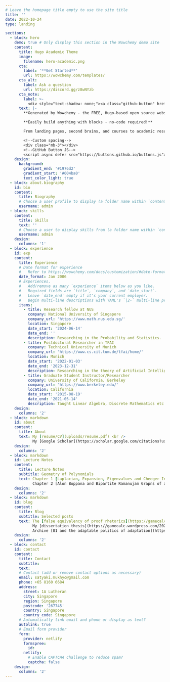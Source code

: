 ```yaml
---
# Leave the homepage title empty to use the site title
title: ''
date: 2022-10-24
type: landing

sections:
  - block: hero
    demo: true # Only display this section in the Wowchemy demo site
    content:
      title: Hugo Academic Theme
      image:
        filename: hero-academic.png
      cta:
        label: '**Get Started**'
        url: https://wowchemy.com/templates/
      cta_alt:
        label: Ask a question
        url: https://discord.gg/z8wNYzb
      cta_note:
        label: >-
          <div style="text-shadow: none;"><a class="github-button" href="https://github.com/wowchemy/wowchemy-hugo-themes" data-icon="octicon-star" data-size="large" data-show-count="true" aria-label="Star">Star Wowchemy Website Builder</a></div><div style="text-shadow: none;"><a class="github-button" href="https://github.com/wowchemy/starter-hugo-academic" data-icon="octicon-star" data-size="large" data-show-count="true" aria-label="Star">Star the Academic template</a></div>
      text: |-
        **Generated by Wowchemy - the FREE, Hugo-based open source website builder trusted by 500,000+ sites.**

        **Easily build anything with blocks - no-code required!**

        From landing pages, second brains, and courses to academic resumés, conferences, and tech blogs.

        <!--Custom spacing-->
        <div class="mb-3"></div>
        <!--GitHub Button JS-->
        <script async defer src="https://buttons.github.io/buttons.js"></script>
    design:
      background:
        gradient_end: '#1976d2'
        gradient_start: '#004ba0'
        text_color_light: true
  - block: about.biography
    id: bio
    content:
      title: Biography
      # Choose a user profile to display (a folder name within `content/authors/`)
      username: admin
  - block: skills
    content:
      title: Skills
      text: ''
      # Choose a user to display skills from (a folder name within `content/authors/`)
      username: admin
    design:
      columns: '1'
  - block: experience
    id: exp
    content:
      title: Experience
      # Date format for experience
      #   Refer to https://wowchemy.com/docs/customization/#date-format
      date_format: Jan 2006
      # Experiences.
      #   Add/remove as many `experience` items below as you like.
      #   Required fields are `title`, `company`, and `date_start`.
      #   Leave `date_end` empty if it's your current employer.
      #   Begin multi-line descriptions with YAML's `|2-` multi-line prefix.
      items:
        - title: Research fellow at NUS
          company: National University of Singapore
          company_url: 'https://www.math.nus.edu.sg/'
          location: Singapore
          date_start: '2024-06-14'
          date_end: ''
          description: Researching in the Probability and Statistics.
        - title: Postdoctoral Researcher in TFAI
          company: Technical University of Munich
          company_url: 'https://www.cs.cit.tum.de/tfai/home/'
          location: Munich
          date_start: '2022-01-03'
          date_end: '2023-12-31'
          description: Researching in the theory of Artificial Intelligence. Taught Seminar and practical courses on emerging trends and reproducibility in Machine Learning.
        - title: Graduate Student Instructor/Researcher
          company: University of California, Berkeley
          company_url: 'https://www.berkeley.edu/'
          location: California
          date_start: '2015-08-19'
          date_end: '2021-05-14'
          description: Taught Linear Algebra, Discrete Mathematics etc. Researched in Spectral Graph Theory.
    design:
      columns: '2'
  - block: markdown
    id: about
    content:
      title: About
      text: My [resume/CV](uploads/resume.pdf) <br /> 
            My [Google Scholar](https://scholar.google.com/citations?user=Wk0Y_g4AAAAJ)
    design:
      columns: '2'
  - block: markdown
    id: Lecture Notes
    content:
      title: Lecture Notes
      subtitle: Geometry of Polynomials
      text: Chapter 1 [Laplacian, Expansion, Eigenvalues and Cheeger Ineuqality](uploads/Geometry_of_Polynomials/Geometry_of_Polynomials_Chapter_1.pdf) <br />
            Chapter 2 [Alon Boppana and Bipartite Ramanujam Grapns of all sizes](uploads/Geometry_of_Polynomials/Geometry_of_Polynomials_Chapter_2.pdf)
    design:
      columns: '2'
  - block: markdown
    id: blog
    content:
      title: Blog
      subtitle: Selected posts
      text: The [false equivalency of proof rhetorics](https://gamecalc.wordpress.com/2022/11/07/the-false-equivalency-of-proof-rhetorics/) <br />   
            My [dissertation thesis](https://gamecalc.wordpress.com/2021/05/11/my-dissertation-thesis/) <br />
            Archive [81 and the adaptable politics of adaptation](https://gamecalc.wordpress.com/2022/01/20/archive-81-and-the-adaptable-politics-of-adaptation/)
    design:
      columns: '2'        
  - block: contact
    id: contact
    content:
      title: Contact
      subtitle:
      text: 
      # Contact (add or remove contact options as necessary)
      email: satyaki.mukhyo@gmail.com
      phone: +65 8160 6684
      address:
        street: 1A Lutheran
        city: Singapore
        region: Singapore
        postcode: '267745'
        country: Singapore
        country_code: Singapore    
      # Automatically link email and phone or display as text?
      autolink: true
      # Email form provider
      form:
        provider: netlify
        formspree:
          id:
        netlify:
          # Enable CAPTCHA challenge to reduce spam?
          captcha: false
    design:
      columns: '2'
---
```

